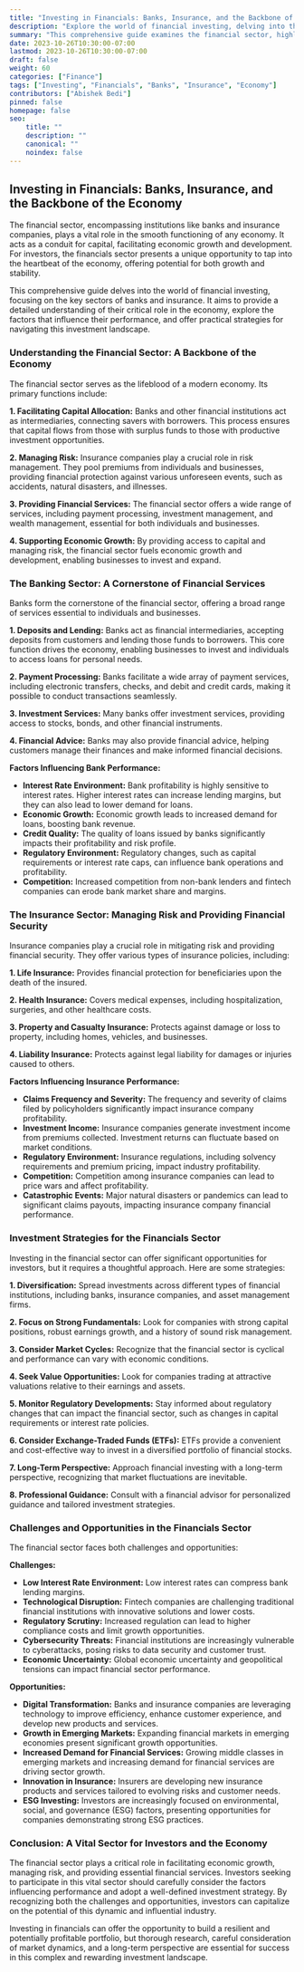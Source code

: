```yaml
---
title: "Investing in Financials: Banks, Insurance, and the Backbone of the Economy"
description: "Explore the world of financial investing, delving into the key sectors of banks and insurance. Discover their crucial role in the economy, understand the factors influencing their performance, and learn how to navigate this investment landscape."
summary: "This comprehensive guide examines the financial sector, highlighting the importance of banks and insurance companies. It explores factors affecting their performance, offers investment strategies, and provides insights for navigating this complex and rewarding space."
date: 2023-10-26T10:30:00-07:00
lastmod: 2023-10-26T10:30:00-07:00
draft: false
weight: 60
categories: ["Finance"]
tags: ["Investing", "Financials", "Banks", "Insurance", "Economy"]
contributors: ["Abishek Bedi"]
pinned: false
homepage: false
seo:
    title: ""
    description: ""
    canonical: ""
    noindex: false
---
```


## Investing in Financials: Banks, Insurance, and the Backbone of the Economy

The financial sector, encompassing institutions like banks and insurance companies, plays a vital role in the smooth functioning of any economy. It acts as a conduit for capital, facilitating economic growth and development. For investors, the financials sector presents a unique opportunity to tap into the heartbeat of the economy, offering potential for both growth and stability.

This comprehensive guide delves into the world of financial investing, focusing on the key sectors of banks and insurance. It aims to provide a detailed understanding of their critical role in the economy, explore the factors that influence their performance, and offer practical strategies for navigating this investment landscape.

### Understanding the Financial Sector: A Backbone of the Economy

The financial sector serves as the lifeblood of a modern economy. Its primary functions include:

**1. Facilitating Capital Allocation:** Banks and other financial institutions act as intermediaries, connecting savers with borrowers. This process ensures that capital flows from those with surplus funds to those with productive investment opportunities.

**2. Managing Risk:** Insurance companies play a crucial role in risk management. They pool premiums from individuals and businesses, providing financial protection against various unforeseen events, such as accidents, natural disasters, and illnesses.

**3. Providing Financial Services:** The financial sector offers a wide range of services, including payment processing, investment management, and wealth management, essential for both individuals and businesses.

**4. Supporting Economic Growth:** By providing access to capital and managing risk, the financial sector fuels economic growth and development, enabling businesses to invest and expand.

### The Banking Sector: A Cornerstone of Financial Services

Banks form the cornerstone of the financial sector, offering a broad range of services essential to individuals and businesses.

**1. Deposits and Lending:** Banks act as financial intermediaries, accepting deposits from customers and lending those funds to borrowers. This core function drives the economy, enabling businesses to invest and individuals to access loans for personal needs.

**2. Payment Processing:** Banks facilitate a wide array of payment services, including electronic transfers, checks, and debit and credit cards, making it possible to conduct transactions seamlessly.

**3. Investment Services:** Many banks offer investment services, providing access to stocks, bonds, and other financial instruments.

**4. Financial Advice:** Banks may also provide financial advice, helping customers manage their finances and make informed financial decisions.

**Factors Influencing Bank Performance:**

* **Interest Rate Environment:** Bank profitability is highly sensitive to interest rates. Higher interest rates can increase lending margins, but they can also lead to lower demand for loans.
* **Economic Growth:** Economic growth leads to increased demand for loans, boosting bank revenue.
* **Credit Quality:** The quality of loans issued by banks significantly impacts their profitability and risk profile.
* **Regulatory Environment:** Regulatory changes, such as capital requirements or interest rate caps, can influence bank operations and profitability.
* **Competition:** Increased competition from non-bank lenders and fintech companies can erode bank market share and margins.

### The Insurance Sector: Managing Risk and Providing Financial Security

Insurance companies play a crucial role in mitigating risk and providing financial security. They offer various types of insurance policies, including:

**1. Life Insurance:** Provides financial protection for beneficiaries upon the death of the insured.

**2. Health Insurance:** Covers medical expenses, including hospitalization, surgeries, and other healthcare costs.

**3. Property and Casualty Insurance:** Protects against damage or loss to property, including homes, vehicles, and businesses.

**4. Liability Insurance:** Protects against legal liability for damages or injuries caused to others.

**Factors Influencing Insurance Performance:**

* **Claims Frequency and Severity:** The frequency and severity of claims filed by policyholders significantly impact insurance company profitability.
* **Investment Income:** Insurance companies generate investment income from premiums collected. Investment returns can fluctuate based on market conditions.
* **Regulatory Environment:** Insurance regulations, including solvency requirements and premium pricing, impact industry profitability.
* **Competition:** Competition among insurance companies can lead to price wars and affect profitability.
* **Catastrophic Events:** Major natural disasters or pandemics can lead to significant claims payouts, impacting insurance company financial performance.

### Investment Strategies for the Financials Sector

Investing in the financial sector can offer significant opportunities for investors, but it requires a thoughtful approach. Here are some strategies:

**1. Diversification:** Spread investments across different types of financial institutions, including banks, insurance companies, and asset management firms.

**2. Focus on Strong Fundamentals:** Look for companies with strong capital positions, robust earnings growth, and a history of sound risk management.

**3. Consider Market Cycles:** Recognize that the financial sector is cyclical and performance can vary with economic conditions.

**4. Seek Value Opportunities:** Look for companies trading at attractive valuations relative to their earnings and assets.

**5. Monitor Regulatory Developments:** Stay informed about regulatory changes that can impact the financial sector, such as changes in capital requirements or interest rate policies.

**6. Consider Exchange-Traded Funds (ETFs):** ETFs provide a convenient and cost-effective way to invest in a diversified portfolio of financial stocks.

**7. Long-Term Perspective:** Approach financial investing with a long-term perspective, recognizing that market fluctuations are inevitable.

**8. Professional Guidance:** Consult with a financial advisor for personalized guidance and tailored investment strategies.

### Challenges and Opportunities in the Financials Sector

The financial sector faces both challenges and opportunities:

**Challenges:**

* **Low Interest Rate Environment:** Low interest rates can compress bank lending margins.
* **Technological Disruption:** Fintech companies are challenging traditional financial institutions with innovative solutions and lower costs.
* **Regulatory Scrutiny:** Increased regulation can lead to higher compliance costs and limit growth opportunities.
* **Cybersecurity Threats:** Financial institutions are increasingly vulnerable to cyberattacks, posing risks to data security and customer trust.
* **Economic Uncertainty:** Global economic uncertainty and geopolitical tensions can impact financial sector performance.

**Opportunities:**

* **Digital Transformation:** Banks and insurance companies are leveraging technology to improve efficiency, enhance customer experience, and develop new products and services.
* **Growth in Emerging Markets:** Expanding financial markets in emerging economies present significant growth opportunities.
* **Increased Demand for Financial Services:** Growing middle classes in emerging markets and increasing demand for financial services are driving sector growth.
* **Innovation in Insurance:** Insurers are developing new insurance products and services tailored to evolving risks and customer needs.
* **ESG Investing:** Investors are increasingly focused on environmental, social, and governance (ESG) factors, presenting opportunities for companies demonstrating strong ESG practices.

### Conclusion: A Vital Sector for Investors and the Economy

The financial sector plays a critical role in facilitating economic growth, managing risk, and providing essential financial services. Investors seeking to participate in this vital sector should carefully consider the factors influencing performance and adopt a well-defined investment strategy. By recognizing both the challenges and opportunities, investors can capitalize on the potential of this dynamic and influential industry. 

Investing in financials can offer the opportunity to build a resilient and potentially profitable portfolio, but thorough research, careful consideration of market dynamics, and a long-term perspective are essential for success in this complex and rewarding investment landscape. 
